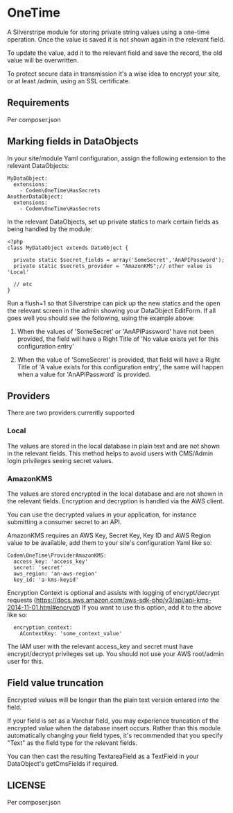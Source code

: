 # OneTime

A Silverstripe module for storing private string values using a one-time operation.
Once the value is saved it is not shown again in the relevant field.

To update the value, add it to the relevant field and save the record, the old value will be overwritten.

To protect secure data in transmission it's a wise idea to encrypt your site, or at least /admin, using an SSL certificate.

## Requirements
Per composer.json

## Marking fields in DataObjects
In your site/module Yaml configuration, assign the following extension to the relevant DataObjects:

```
MyDataObject:
  extensions:
    - Codem\OneTime\HasSecrets
AnotherDataObject:
  extensions:
    - Codem\OneTime\HasSecrets
```

In the relevant DataObjects, set up private statics to mark certain fields as being handled by the module:
```
<?php
class MyDataObject extends DataObject {

  private static $secret_fields = array('SomeSecret','AnAPIPassword');
  private static $secrets_provider = "AmazonKMS";// other value is 'Local'

  // etc
}
```

Run a flush=1 so that Silverstripe can pick up the new statics and the open the relevant screen in the admin showing your DataObject EditForm.
If all goes well you should see the following, using the example above:

1. When the values of 'SomeSecret' or 'AnAPIPassword' have not been provided, the field will have a Right Title of 'No value exists yet for this configuration entry'

2. When the value of  'SomeSecret' is provided, that field will have a Right Title of 'A value exists for this configuration entry', the same will happen when a value for 'AnAPIPassword' is provided.

## Providers
There are two providers currently supported

### Local
The values are stored in the local database in plain text and are not shown in the relevant fields.
This method helps to avoid users with CMS/Admin login privileges seeing secret values.

### AmazonKMS
The values are stored encrypted in the local database and are not shown in the relevant fields. Encryption and decryption is handled via the AWS client.

You can use the decrypted values in your application, for instance submitting a consumer secret to an API.

AmazonKMS requires an AWS Key, Secret Key, Key ID and AWS Region value to be available, add them to your site's configuration Yaml like so:

```
Codem\OneTime\ProviderAmazonKMS:
  access_key: 'access_key'
  secret: 'secret'
  aws_region: 'an-aws-region'
  key_id: 'a-kms-keyid'
```

Encryption Context is optional and assists with logging of encrypt/decrypt requests (https://docs.aws.amazon.com/aws-sdk-php/v3/api/api-kms-2014-11-01.html#encrypt)
If you want to use this option, add it to the above like so:
```
  encryption_context:
    AContextKey: 'some_context_value'
```

The IAM user with the relevant access_key and secret must have encrypt/decrypt privileges set up. You should not use your AWS root/admin user for this.

## Field value truncation
Encrypted values will be longer than the plain text version entered into the field.

If your field is set as a Varchar field, you may experience truncation of the encrypted value when the database insert occurs. Rather than this module automatically changing your field types, it's recommended that you specify "Text" as the field type for the relevant fields.

You can then cast the resulting TextareaField as a TextField in your DataObject's getCmsFields if required.

## LICENSE

Per composer.json
